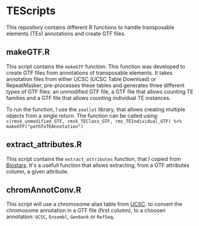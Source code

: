 # TEScripts

This repository contains different R functions to handle transposable elements (TEs) annotations and create GTF files.

## makeGTF.R

This script contains the ```makeGTF``` function. This function was developed to create GTF files from annotations of transposable elements.
It takes annotation files from either UCSC (UCSC Table Download) or RepeatMasker, pre-processes these tables and generates three different types of GTF files: an unmodified GTF file, a GTF file that allows counting TE families and a GTF file that allows counting individual TE instances.

To run the function, I use the `zeallot` library, that allows creating multiple objects from a single return. 
The function can be called using:
`c(rmsk_unmodified_GTF, rmsk_TEClass_GTF, rms_TEIndividual_GTF) %<% makeGTF("pathToTEAnnotation")`

## extract_attributes.R

This script contains the `extract_attributes` function, that I copied from [Biostars](https://www.biostars.org/p/272889/#418833). 
It's a usefull function that allows extracting, from a GTF attributes column, a given attribute.

## chromAnnotConv.R

This script will use a chromosome alias table from [UCSC](http://hgdownload.soe.ucsc.edu/goldenPath/hg38/database/chromAlias.txt.gz).
to convert the chromosome annotation in a GTF file (first column), to a choosen annotation: `UCSC`, `Ensembl`, `Genbank` or `RefSeq`.
